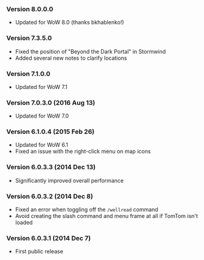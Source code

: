 ### Version 8.0.0.0

* Updated for WoW 8.0 (thanks bkhablenko!)

### Version 7.3.5.0

* Fixed the position of "Beyond the Dark Portal" in Stormwind
* Added several new notes to clarify locations

### Version 7.1.0.0

* Updated for WoW 7.1

### Version 7.0.3.0 (2016 Aug 13)

* Updated for WoW 7.0

### Version 6.1.0.4 (2015 Feb 26)

* Updated for WoW 6.1
* Fixed an issue with the right-click menu on map icons

### Version 6.0.3.3 (2014 Dec 13)

* Significantly improved overall performance

### Version 6.0.3.2 (2014 Dec 8)

* Fixed an error when toggling off the `/wellread` command
* Avoid creating the slash command and menu frame at all if TomTom isn't loaded

### Version 6.0.3.1 (2014 Dec 7)

* First public release
